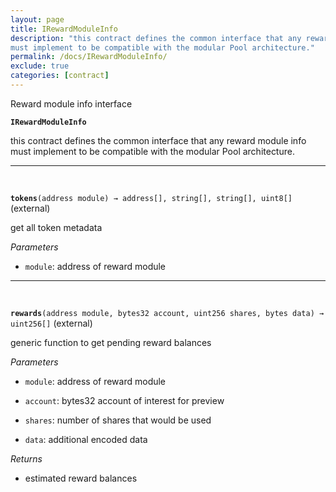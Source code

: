```yaml
---
layout: page
title: IRewardModuleInfo
description: "this contract defines the common interface that any reward module info
must implement to be compatible with the modular Pool architecture."
permalink: /docs/IRewardModuleInfo/
exclude: true
categories: [contract]
---
```


Reward module info interface



**`IRewardModuleInfo`**

this contract defines the common interface that any reward module info
must implement to be compatible with the modular Pool architecture.







****
<br>

**`tokens`**`(address module) → address[], string[], string[], uint8[]` (external)

get all token metadata




*Parameters*  
- `module`: address of reward module




****
<br>

**`rewards`**`(address module, bytes32 account, uint256 shares, bytes data) → uint256[]` (external)

generic function to get pending reward balances




*Parameters*  
- `module`: address of reward module

- `account`: bytes32 account of interest for preview

- `shares`: number of shares that would be used

- `data`: additional encoded data


*Returns*  
- estimated reward balances


